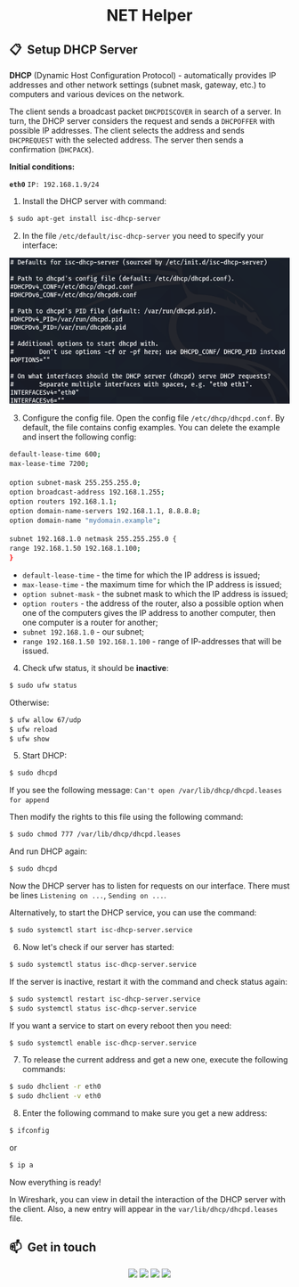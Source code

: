 <h1 align="center">NET Helper</h1>

## 📋 &nbsp;Setup DHCP Server

**DHCP** (Dynamic Host Configuration Protocol) - automatically provides IP addresses and other network settings (subnet mask, gateway, etc.) to computers and various devices on the network.

The client sends a broadcast packet `DHCPDISCOVER` in search of a server. In turn, the DHCP server considers the request and sends a `DHCPOFFER` with possible IP addresses. The client selects the address and sends `DHCPREQUEST` with the selected address. The server then sends a confirmation (`DHCPACK`).

**Initial conditions:**

&#9;**`eth0`** `IP: 192.168.1.9/24`

1) Install the DHCP server with command:

```sh
$ sudo apt-get install isc-dhcp-server
```

2) In the file `/etc/default/isc-dhcp-server` you need to specify your interface:

<p align="center">
  <img src="img/dhcp-inter.png" alt="DHCP interface" width="600">
</p>

3) Configure the config file. Open the config file `/etc/dhcp/dhcpd.conf`. By default, the file contains config examples. You can delete the example and insert the following config:

```sh
default-lease-time 600;
max-lease-time 7200;

option subnet-mask 255.255.255.0;
option broadcast-address 192.168.1.255;
option routers 192.168.1.1;
option domain-name-servers 192.168.1.1, 8.8.8.8;
option domain-name "mydomain.example";

subnet 192.168.1.0 netmask 255.255.255.0 {
range 192.168.1.50 192.168.1.100;
}
```

- `default-lease-time` - the time for which the IP address is issued;
- `max-lease-time` - the maximum time for which the IP address is issued;
- `option subnet-mask` - the subnet mask to which the IP address is issued;
- `option routers` - the address of the router, also a possible option when one of the computers gives the IP address to another computer, then one computer is a router for another;
- `subnet 192.168.1.0` - our subnet;
- `range 192.168.1.50 192.168.1.100` - range of IP-addresses that will be issued.

4) Check ufw status, it should be **inactive**:

```sh
$ sudo ufw status
```

Otherwise:

```sh
$ ufw allow 67/udp
$ ufw reload
$ ufw show
```

5) Start DHCP:

```sh
$ sudo dhcpd
```

If you see the following message: `Can't open /var/lib/dhcp/dhcpd.leases for append`

Then modify the rights to this file using the following command:

```sh
$ sudo chmod 777 /var/lib/dhcp/dhcpd.leases
```

And run DHCP again:

```sh
$ sudo dhcpd
```

Now the DHCP server has to listen for requests on our interface. There must be lines `Listening on ...`, `Sending on ...`.

Alternatively, to start the DHCP service, you can use the command:

```sh
$ sudo systemctl start isc-dhcp-server.service
```

6) Now let's check if our server has started:

```sh
$ sudo systemctl status isc-dhcp-server.service
```

If the server is inactive, restart it with the command and check status again:

```sh
$ sudo systemctl restart isc-dhcp-server.service
$ sudo systemctl status isc-dhcp-server.service
```

If you want a service to start on every reboot then you need:

```sh
$ sudo systemctl enable isc-dhcp-server.service
```

7) To release the current address and get a new one, execute the following commands:

```sh
$ sudo dhclient -r eth0
$ sudo dhclient -v eth0
```


8) Enter the following command to make sure you get a new address:

```sh
$ ifconfig
```

or 

```sh
$ ip a
```


Now everything is ready! 

In Wireshark, you can view in detail the interaction of the DHCP server with the client. 
Also, a new entry will appear in the `var/lib/dhcp/dhcpd.leases` file.

## 📫 &nbsp;Get in touch

<p align="center">
<a href="https://www.linkedin.com/in/yevhenii-shendrikov-6795291b8/"><img src="https://img.shields.io/badge/-Jack%20Shendrikov-0077B5?style=flat&logo=Linkedin&logoColor=white"/></a>
<a href="mailto:jackshendrikov@gmail.com"><img src="https://img.shields.io/badge/-Jack%20Shendrikov-D14836?style=flat&logo=Gmail&logoColor=white"/></a>
<a href="https://www.facebook.com/jack.shendrikov"><img src="https://img.shields.io/badge/-Jack%20Shendrikov-1877F2?style=flat&logo=Facebook&logoColor=white"/></a>
<a href=""><img src="https://img.shields.io/badge/-@jackshen-0088cc?style=flat&logo=Telegram&logoColor=white"/></a>
</p>
